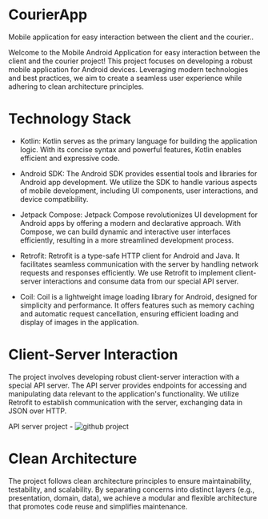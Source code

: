 # CourierApp
Mobile application for easy interaction between the client and the courier..

Welcome to the Mobile Android Application for easy interaction between the client and the courier project! This project focuses on developing a robust mobile application for Android devices. Leveraging modern technologies and best practices, we aim to create a seamless user experience while adhering to clean architecture principles.

# Technology Stack
 - Kotlin: Kotlin serves as the primary language for building the application logic. With its concise syntax and powerful features, Kotlin enables efficient and expressive code.

 - Android SDK: The Android SDK provides essential tools and libraries for Android app development. We utilize the SDK to handle various aspects of mobile development, including UI components, user interactions, and device compatibility.

 - Jetpack Compose: Jetpack Compose revolutionizes UI development for Android apps by offering a modern and declarative approach. With Compose, we can build dynamic and interactive user interfaces efficiently, resulting in a more streamlined development process.

 - Retrofit: Retrofit is a type-safe HTTP client for Android and Java. It facilitates seamless communication with the server by handling network requests and responses efficiently. We use Retrofit to implement client-server interactions and consume data from our special API server.

 - Coil: Coil is a lightweight image loading library for Android, designed for simplicity and performance. It offers features such as memory caching and automatic request cancellation, ensuring efficient loading and display of images in the application.

# Client-Server Interaction
The project involves developing robust client-server interaction with a special API server. The API server provides endpoints for accessing and manipulating data relevant to the application's functionality. We utilize Retrofit to establish communication with the server, exchanging data in JSON over HTTP.

API server project - ![github project](https://github.com/MrW0Wa/ApiForMobileApps)

# Clean Architecture
The project follows clean architecture principles to ensure maintainability, testability, and scalability. By separating concerns into distinct layers (e.g., presentation, domain, data), we achieve a modular and flexible architecture that promotes code reuse and simplifies maintenance.
